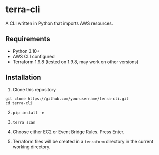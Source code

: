# terra-cli
A CLI written in Python that imports AWS resources.

## Requirements
- Python 3.10+
- AWS CLI configured
- Terraform 1.9.8 (tested on 1.9.8, may work on other versions)

## Installation

1. Clone this repository
```
git clone https://github.com/yourusername/terra-cli.git
cd terra-cli
```
2. `pip install -e`

3. `terra scan`

4. Choose either EC2 or Event Bridge Rules. Press Enter.

5. Terraform files will be created in a `terraform` directory in the current working directory.
